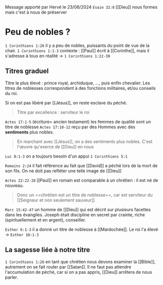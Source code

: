 Message apporté par Hervé le 23/06/2024
`Esaie 32:8` [[Dieu]] nous formes mais c'est à nous de préserver
# Peu de nobles ?
`1 Corinthiens 1:26` il y a peu de nobles, puissants du point de vue de la chair.
`1 Corinthiens 1:1-3` contexte : [[Paul]] écrit à [[Corinthe]], mais il s'adresse à tous en réalité
-> `1 Corinthiens 1:22-30`

## Titres graduel
Titre le plus élevé : prince royal, archiduque, ..., puis enfin chevalier.
Les titres de noblesses correspondent à des fonctions militaires, et/ou conseils du roi.

Si on est pas libéré par [[Jésus]], on reste esclave du péché.
> Titre par excellence : serviteur le roi

`Actes 17:1-5` (écriture= ancien testament) les femmes de qualité sont un titre de noblesse
`Actes 17:10-12` reçu par des Hommes avec des **sentiments** plus nobles.

> En marchant avec [[Jésus]], on a des sentiments plus nobles. C'est l'œuvre qu'exerce de [[Dieu]] en nous

`Luc 8:1-3` on a toujours besoin d'un appui
`1 Corinthiens 5:1` 

`Romains 2:24` il fait référence au fait que [[David]] a péché lors de la mort de son fils. On ne doit pas refléter une telle image de [[Dieu]]

`Actes 22:22-28` [[Paul]] en romain est comparable à un chrétien : il est né de nouveau.
> Donc un ==chrétien est un titre de noblesse==, car est serviteur du [[Seigneur et non seulement sauveur]]

`Marc 15:42-47` un homme de [[Dieu]] qui est décrit sur plusieurs facettes dans les évangiles. Joseph était discipline en secret par crainte, riche (spirituellement et en argent), conseiller.

`Esther 6:1-3` il a donné un titre de noblesse à [[Mardochée]]. Le roi l'a élevé
-> `Esther 10:1-3` 
## La sagesse liée à notre titre
`1 Corinthiens 1:26` en tant que chrétien nous devons examiner la [[Bible]], autrement on se fait rouler par [[Satan]].
Il ne faut pas attendre l'accumulation de péché, car si on a pas appris, [[Dieu]] arrêtera de nous parler.